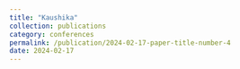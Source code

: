```yaml
---
title: "Kaushika"
collection: publications
category: conferences
permalink: /publication/2024-02-17-paper-title-number-4
date: 2024-02-17
---
```

